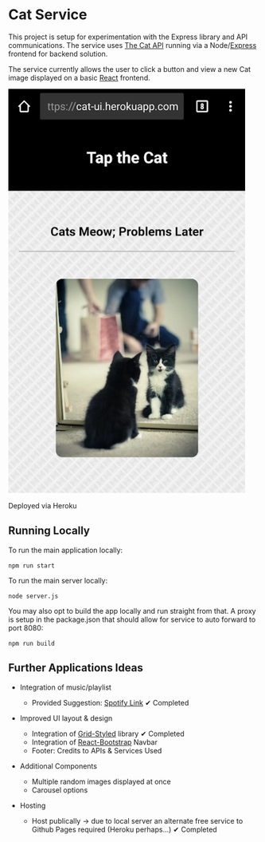 # Cat Service

This project is setup for experimentation with the Express library and API communications.
The service uses [The Cat API](http://thecatapi.com/) running via a Node/[Express](https://expressjs.com/) frontend for backend solution.

The service currently allows the user to click a button and view a new Cat image displayed on a basic [React](https://reactjs.org/) frontend.

![Screenshot](/screenshots/mobile-screenshot.png)

Deployed via Heroku

## Running Locally

To run the main application locally:

```
npm run start
```

To run the main server locally:

```
node server.js
```

You may also opt to build the app locally and run straight from that. A proxy is setup in the package.json that should allow for service to auto forward to port 8080:

```
npm run build
```

## Further Applications Ideas

* Integration of music/playlist

  * Provided Suggestion: [Spotify Link](https://open.spotify.com/user/scott04069419/playlist/721IDYz5WqovHi4ozx1v36) ✔ Completed

* Improved UI layout & design

  * Integration of [Grid-Styled](https://github.com/jxnblk/grid-styled) library ✔ Completed
  * Integration of [React-Bootstrap](https://react-bootstrap.github.io/components/navbar/) Navbar
  * Footer: Credits to APIs & Services Used

* Additional Components

  * Multiple random images displayed at once
  * Carousel options

* Hosting
  * Host publically -> due to local server an alternate free service to Github Pages required (Heroku perhaps...) ✔ Completed
